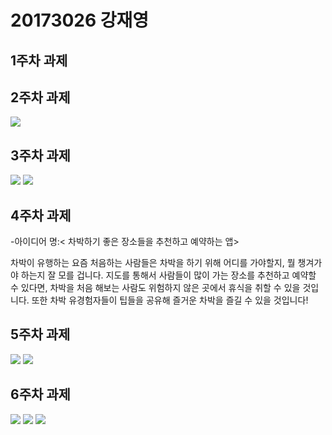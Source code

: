 # 20173026 강재영

## 1주차 과제

## 2주차 과제
  <img width="" height="" src="./png/2주차 과제.png"></img>
  
  
## 3주차 과제
  <img width="" height="" src="./png/3주차과제1.png"></img>
  <img width="" height="" src="./png/3주차과제(전화).png"></img>

## 4주차 과제
   -아이디어 명:< 차박하기 좋은 장소들을 추천하고 예약하는 앱>
   
   차박이 유행하는 요즘 처음하는 사람들은 차박을 하기 위해 어디를 가야할지, 뭘 챙겨가야 하는지 잘 모를 겁니다. 
   지도를 통해서 사람들이 많이 가는 장소를 추천하고 예약할 수 있다면, 차박을 처음 해보는 사람도 위험하지 않은 곳에서 휴식을 취할 수 있을 것입니다.
   또한 차박 유경험자들이 팁들을 공유해 즐거운 차박을 즐길 수 있을 것입니다!

## 5주차 과제
  <img width="" height="" src="./png/5주차과제1.png"></img>
  <img width="" height="" src="./png/5주차과제2.png"></img>

## 6주차 과제
 <img width="" height="" src="./png/6주차과제1.png"></img>
 <img width="" height="" src="./png/6주차과제2.png"></img>
 <img width="" height="" src="./png/6주차과제3.png"></img>
